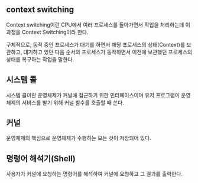 ## context switching

Context switching이란 CPU에서 여러 프로세스를 돌아가면서 작업을 처리하는데 이 과정을 Context Switching이라 한다.

구체적으로, 동작 중인 프로세스가 대기를 하면서 해당 프로세스의 상태(Context)를 보관하고, 대기하고 있던 다음 순서의 프로세스가 동작하면서 이전에 보관했던 프로세스의 상태를 복구하는 작업을 말한다.

## 시스템 콜

시스템 콜이란 운영체제가 커널에 접근하기 위한 인터페이스이며 유저 프로그램이 운영체제의 서비스를 받기 위해 커널 함수를 호출할 때 쓴다.

## 커널

운영체제의 핵심으로 운영체제가 수행하는 모든 것이 저장되어 있다.

## 명령어 해석기(Shell)

사용자가 커널에 요청하는 명령어를 해석하여 커널에 요청하고 그 결과를 출력한다.